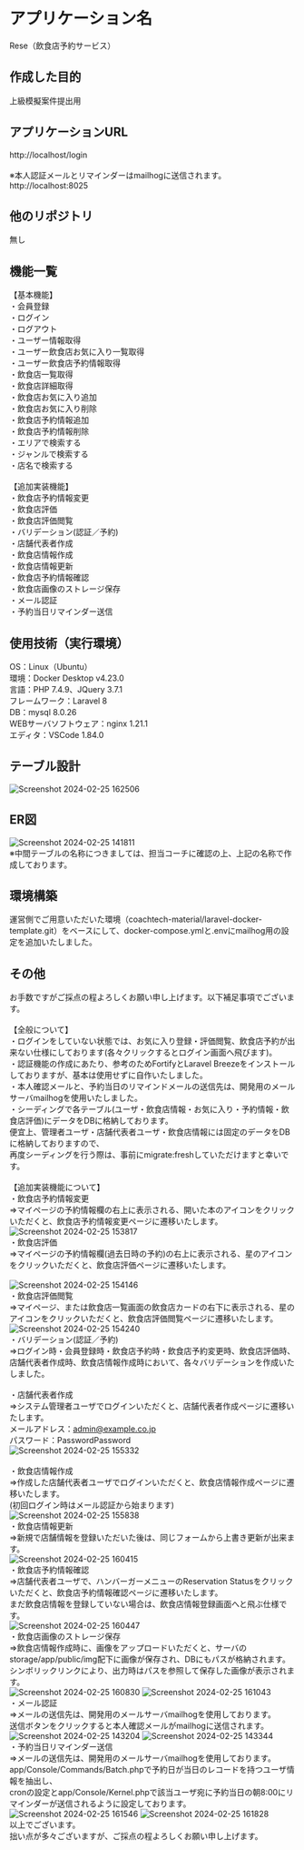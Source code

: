 # アプリケーション名
Rese（飲食店予約サービス）

## 作成した目的
上級模擬案件提出用
 
## アプリケーションURL
http://localhost/login<br>  
※本人認証メールとリマインダーはmailhogに送信されます。<br>
http://localhost:8025

## 他のリポジトリ  
無し

## 機能一覧
【基本機能】<br>
・会員登録<br>
・ログイン<br>
・ログアウト<br>
・ユーザー情報取得<br>
・ユーザー飲食店お気に入り一覧取得<br>
・ユーザー飲食店予約情報取得<br>
・飲食店一覧取得<br>
・飲食店詳細取得<br>
・飲食店お気に入り追加<br>
・飲食店お気に入り削除<br>
・飲食店予約情報追加<br>
・飲食店予約情報削除<br>
・エリアで検索する<br>
・ジャンルで検索する<br>
・店名で検索する<br>
<br>
【追加実装機能】<br>
・飲食店予約情報変更<br>
・飲食店評価<br>
・飲食店評価閲覧<br>
・バリデーション(認証／予約)<br>
・店舗代表者作成<br>
・飲食店情報作成<br>
・飲食店情報更新<br>
・飲食店予約情報確認<br>
・飲食店画像のストレージ保存<br>
・メール認証<br>
・予約当日リマインダー送信<br>
  
## 使用技術（実行環境）
OS：Linux（Ubuntu）<br>
環境：Docker Desktop v4.23.0<br>
言語：PHP 7.4.9、JQuery 3.7.1<br>
フレームワーク：Laravel 8<br>
DB：mysql 8.0.26<br>
WEBサーバソフトウェア：nginx 1.21.1<br>
エディタ：VSCode 1.84.0<br>

## テーブル設計
![Screenshot 2024-02-25 162506](https://github.com/tmdressage/rese/assets/144135026/fb94475d-a6c0-4924-be76-750530ec31f8)

## ER図
![Screenshot 2024-02-25 141811](https://github.com/tmdressage/rese/assets/144135026/46ee270d-2ae7-49af-96cd-5f8f414e2b5f)<br>
※中間テーブルの名称につきましては、担当コーチに確認の上、上記の名称で作成しております。

## 環境構築
運営側でご用意いただいた環境（coachtech-material/laravel-docker-template.git）をベースにして、docker-compose.ymlと.envにmailhog用の設定を追加いたしました。  







## その他
お手数ですがご採点の程よろしくお願い申し上げます。以下補足事項でございます。<br>
<br>
【全般について】<br>
 ・ログインをしていない状態では、お気に入り登録・評価閲覧、飲食店予約が出来ない仕様にしております(各々クリックするとログイン画面へ飛びます)。<br> 
 ・認証機能の作成にあたり、参考のためFortifyとLaravel Breezeをインストールしておりますが、基本は使用せずに自作いたしました。<br>
 ・本人確認メールと、予約当日のリマインドメールの送信先は、開発用のメールサーバmailhogを使用いたしました。<br>
 ・シーディングで各テーブル(ユーザ・飲食店情報・お気に入り・予約情報・飲食店評価)にデータをDBに格納しております。<br>
便宜上、管理者ユーザ・店舗代表者ユーザ・飲食店情報には固定のデータをDBに格納しておりますので、<br>
再度シーディングを行う際は、事前にmigrate:freshしていただけますと幸いです。<br>
<br>
【追加実装機能について】<br>
・飲食店予約情報変更<br>
⇒マイページの予約情報欄の右上に表示される、開いた本のアイコンをクリックいただくと、飲食店予約情報変更ページに遷移いたします。<br>
![Screenshot 2024-02-25 153817](https://github.com/tmdressage/rese/assets/144135026/81b0f23f-d187-412b-9011-3dee73f01a97)
<br>
・飲食店評価<br>
⇒マイページの予約情報欄(過去日時の予約)の右上に表示される、星のアイコンをクリックいただくと、飲食店評価ページに遷移いたします。<br>  
![Screenshot 2024-02-25 154146](https://github.com/tmdressage/rese/assets/144135026/c82de71b-9fb5-4a90-b1af-719bd6378764)
<br>
・飲食店評価閲覧<br>
⇒マイページ、または飲食店一覧画面の飲食店カードの右下に表示される、星のアイコンをクリックいただくと、飲食店評価閲覧ページに遷移いたします。<br>
![Screenshot 2024-02-25 154240](https://github.com/tmdressage/rese/assets/144135026/4892b818-fb59-4ff0-8803-6b86f80c5010)
<br>
・バリデーション(認証／予約)<br>
⇒ログイン時・会員登録時・飲食店予約時・飲食店予約変更時、飲食店評価時、店舗代表者作成時、飲食店情報作成時において、各々バリデーションを作成いたしました。<br>
<br>
・店舗代表者作成 <br> 
⇒システム管理者ユーザでログインいただくと、店舗代表者作成ページに遷移いたします。<br>
メールアドレス：admin@example.co.jp<br>
パスワード：PasswordPassword<br>
![Screenshot 2024-02-25 155332](https://github.com/tmdressage/rese/assets/144135026/1986e2ef-6975-41cb-85ca-876fa163b4d8)   
<br>
・飲食店情報作成<br>
⇒作成した店舗代表者ユーザでログインいただくと、飲食店情報作成ページに遷移いたします。<br>
(初回ログイン時はメール認証から始まります)<br>
![Screenshot 2024-02-25 155838](https://github.com/tmdressage/rese/assets/144135026/46fc64b0-b4d7-4376-9017-2ff8d7cbb0cf)
<br>
・飲食店情報更新<br>
⇒新規で店舗情報を登録いただいた後は、同じフォームから上書き更新が出来ます。<br>
![Screenshot 2024-02-25 160415](https://github.com/tmdressage/rese/assets/144135026/058051d4-4765-4b35-8c87-a7a2d1f252d8)
<br>
・飲食店予約情報確認<br>
⇒店舗代表者ユーザで、ハンバーガーメニューのReservation Statusをクリックいただくと、飲食店予約情報確認ページに遷移いたします。<br>
まだ飲食店情報を登録していない場合は、飲食店情報登録画面へと飛ぶ仕様です。<br>
![Screenshot 2024-02-25 160447](https://github.com/tmdressage/rese/assets/144135026/e1e2053d-d2bc-4438-bec0-2b9e7985c750)
<br>
・飲食店画像のストレージ保存<br>
⇒飲食店情報作成時に、画像をアップロードいただくと、サーバのstorage/app/public/img配下に画像が保存され、DBにもパスが格納されます。<br>
シンボリックリンクにより、出力時はパスを参照して保存した画像が表示されます。<br>
![Screenshot 2024-02-25 160830](https://github.com/tmdressage/rese/assets/144135026/627ee2b0-f00d-42ca-9119-46fab20a02cc)
![Screenshot 2024-02-25 161043](https://github.com/tmdressage/rese/assets/144135026/25590e05-c9c7-425d-a671-f415e8f4403e)
<br>
・メール認証<br>
⇒メールの送信先は、開発用のメールサーバmailhogを使用しております。<br>
送信ボタンをクリックすると本人確認メールがmailhogに送信されます。<br>
![Screenshot 2024-02-25 143204](https://github.com/tmdressage/rese/assets/144135026/e37fe2b9-8321-4d51-8920-5172044e6dee)
![Screenshot 2024-02-25 143344](https://github.com/tmdressage/rese/assets/144135026/c6fd0aa2-fed3-4067-9208-e6fc641e2879)
<br>
・予約当日リマインダー送信<br>
⇒メールの送信先は、開発用のメールサーバmailhogを使用しております。<br>
app/Console/Commands/Batch.phpで予約日が当日のレコードを持つユーザ情報を抽出し、<br>
cronの設定とapp/Console/Kernel.phpで該当ユーザ宛に予約当日の朝8:00にリマインダーが送信されるように設定しております。<br>
![Screenshot 2024-02-25 161546](https://github.com/tmdressage/rese/assets/144135026/c2ffd1f1-ce94-4fbb-9282-9d83c671f02f)
![Screenshot 2024-02-25 161828](https://github.com/tmdressage/rese/assets/144135026/4c235f75-2145-47f1-9577-b9c6779a6c23)
<br>
以上でございます。<br>
拙い点が多々ございますが、ご採点の程よろしくお願い申し上げます。<br>

